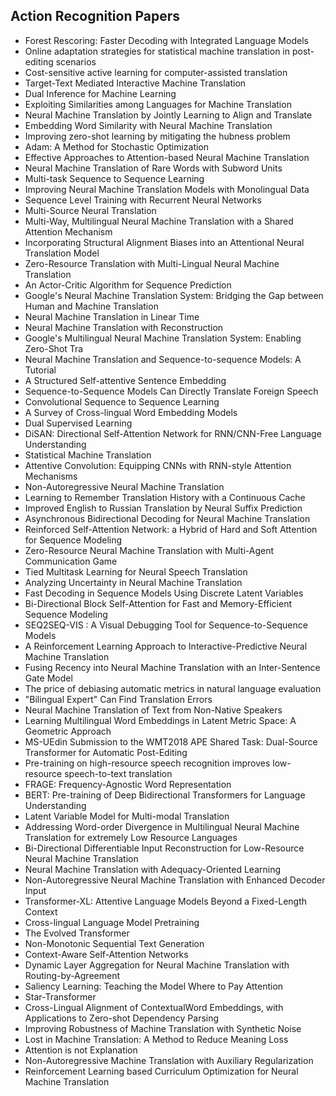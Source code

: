 <h2> Action Recognition Papers </h2>

<ul>

                             

 <li><a target="_blank" href="https://github.com/manjunath5496/Action-Recognition-Papers/blob/master/fre(1).pdf" style="text-decoration:none;">Forest Rescoring: Faster Decoding with Integrated Language Models</a></li>

 <li><a target="_blank" href="https://github.com/manjunath5496/Action-Recognition-Papers/blob/master/fre(2).pdf" style="text-decoration:none;">Online adaptation strategies for statistical machine translation in post-editing scenarios</a></li>

<li><a target="_blank" href="https://github.com/manjunath5496/Action-Recognition-Papers/blob/master/fre(3).pdf" style="text-decoration:none;">Cost-sensitive active learning for computer-assisted translation</a></li>
 <li><a target="_blank" href="https://github.com/manjunath5496/Action-Recognition-Papers/blob/master/fre(4).pdf" style="text-decoration:none;">Target-Text Mediated Interactive Machine Translation</a></li>                              
<li><a target="_blank" href="https://github.com/manjunath5496/Action-Recognition-Papers/blob/master/fre(5).pdf" style="text-decoration:none;">Dual Inference for Machine Learning</a></li>
<li><a target="_blank" href="https://github.com/manjunath5496/Action-Recognition-Papers/blob/master/fre(6).pdf" style="text-decoration:none;">Exploiting Similarities among Languages for Machine Translation</a></li>
 <li><a target="_blank" href="https://github.com/manjunath5496/Action-Recognition-Papers/blob/master/fre(7).pdf" style="text-decoration:none;">Neural Machine Translation by Jointly Learning to Align and Translate</a></li>

 <li><a target="_blank" href="https://github.com/manjunath5496/Action-Recognition-Papers/blob/master/fre(8).pdf" style="text-decoration:none;"> Embedding Word Similarity with Neural Machine Translation</a></li>
   <li><a target="_blank" href="https://github.com/manjunath5496/Action-Recognition-Papers/blob/master/fre(9).pdf" style="text-decoration:none;">Improving zero-shot learning by mitigating the hubness problem</a></li>
  
   
 <li><a target="_blank" href="https://github.com/manjunath5496/Action-Recognition-Papers/blob/master/fre(10).pdf" style="text-decoration:none;">Adam: A Method for Stochastic Optimization</a></li>                              
<li><a target="_blank" href="https://github.com/manjunath5496/Action-Recognition-Papers/blob/master/fre(11).pdf" style="text-decoration:none;">Effective Approaches to Attention-based Neural Machine Translation</a></li>
<li><a target="_blank" href="https://github.com/manjunath5496/Action-Recognition-Papers/blob/master/fre(12).pdf" style="text-decoration:none;">Neural Machine Translation of Rare Words with Subword Units</a></li>
<li><a target="_blank" href="https://github.com/manjunath5496/Action-Recognition-Papers/blob/master/fre(13).pdf" style="text-decoration:none;">Multi-task Sequence to Sequence Learning</a></li>

<li><a target="_blank" href="https://github.com/manjunath5496/Action-Recognition-Papers/blob/master/fre(14).pdf" style="text-decoration:none;">Improving Neural Machine Translation Models with Monolingual Data</a></li>
                              
<li><a target="_blank" href="https://github.com/manjunath5496/Action-Recognition-Papers/blob/master/fre(15).pdf" style="text-decoration:none;">Sequence Level Training with Recurrent Neural Networks</a></li>

<li><a target="_blank" href="https://github.com/manjunath5496/Action-Recognition-Papers/blob/master/fre(16).pdf" style="text-decoration:none;">Multi-Source Neural Translation</a></li>

  <li><a target="_blank" href="https://github.com/manjunath5496/Action-Recognition-Papers/blob/master/fre(17).pdf" style="text-decoration:none;">Multi-Way, Multilingual Neural Machine Translation with a Shared Attention Mechanism</a></li>   
  
<li><a target="_blank" href="https://github.com/manjunath5496/Action-Recognition-Papers/blob/master/fre(18).pdf" style="text-decoration:none;">Incorporating Structural Alignment Biases into an Attentional Neural Translation Model</a></li> 

  
<li><a target="_blank" href="https://github.com/manjunath5496/Action-Recognition-Papers/blob/master/fre(19).pdf" style="text-decoration:none;">Zero-Resource Translation with Multi-Lingual Neural Machine Translation</a></li> 

<li><a target="_blank" href="https://github.com/manjunath5496/Action-Recognition-Papers/blob/master/fre(20).pdf" style="text-decoration:none;"> An Actor-Critic Algorithm for Sequence Prediction</a></li>

<li><a target="_blank" href="https://github.com/manjunath5496/Action-Recognition-Papers/blob/master/fre(21).pdf" style="text-decoration:none;">Google's Neural Machine Translation System: Bridging the Gap between Human and Machine Translation</a></li>
<li><a target="_blank" href="https://github.com/manjunath5496/Action-Recognition-Papers/blob/master/fre(22).pdf" style="text-decoration:none;">Neural Machine Translation in Linear Time</a></li> 
 <li><a target="_blank" href="https://github.com/manjunath5496/Action-Recognition-Papers/blob/master/fre(23).pdf" style="text-decoration:none;">Neural Machine Translation with Reconstruction</a></li> 
 

   <li><a target="_blank" href="https://github.com/manjunath5496/Action-Recognition-Papers/blob/master/fre(24).pdf" style="text-decoration:none;">Google's Multilingual Neural Machine Translation System: Enabling Zero-Shot Tra</a></li>
 
   <li><a target="_blank" href="https://github.com/manjunath5496/Action-Recognition-Papers/blob/master/fre(25).pdf" style="text-decoration:none;">Neural Machine Translation and Sequence-to-sequence Models: A Tutorial</a></li>                              
 <li><a target="_blank" href="https://github.com/manjunath5496/Action-Recognition-Papers/blob/master/fre(26).pdf" style="text-decoration:none;">A Structured Self-attentive Sentence Embedding</a></li>
 <li><a target="_blank" href="https://github.com/manjunath5496/Action-Recognition-Papers/blob/master/fre(27).pdf" style="text-decoration:none;">Sequence-to-Sequence Models Can Directly Translate Foreign Speech</a></li>
   
 
   <li><a target="_blank" href="https://github.com/manjunath5496/Action-Recognition-Papers/blob/master/fre(28).pdf" style="text-decoration:none;">Convolutional Sequence to Sequence Learning</a></li>
 
   <li><a target="_blank" href="https://github.com/manjunath5496/Action-Recognition-Papers/blob/master/fre(29).pdf" style="text-decoration:none;">A Survey of Cross-lingual Word Embedding Models</a></li>                              

  <li><a target="_blank" href="https://github.com/manjunath5496/Action-Recognition-Papers/blob/master/fre(30).pdf" style="text-decoration:none;">Dual Supervised Learning</a></li>
 
   <li><a target="_blank" href="https://github.com/manjunath5496/Action-Recognition-Papers/blob/master/fre(31).pdf" style="text-decoration:none;">DiSAN: Directional Self-Attention Network for RNN/CNN-Free Language Understanding</a></li> 
    <li><a target="_blank" href="https://github.com/manjunath5496/Action-Recognition-Papers/blob/master/fre(32).pdf" style="text-decoration:none;">Statistical Machine Translation</a></li> 

   <li><a target="_blank" href="https://github.com/manjunath5496/Action-Recognition-Papers/blob/master/fre(33).pdf" style="text-decoration:none;">Attentive Convolution:
Equipping CNNs with RNN-style Attention Mechanisms</a></li>                              

  <li><a target="_blank" href="https://github.com/manjunath5496/Action-Recognition-Papers/blob/master/fre(34).pdf" style="text-decoration:none;">Non-Autoregressive Neural Machine Translation</a></li> 
 
  <li><a target="_blank" href="https://github.com/manjunath5496/Action-Recognition-Papers/blob/master/fre(35).pdf" style="text-decoration:none;">Learning to Remember Translation History with a Continuous Cache</a></li> 

  <li><a target="_blank" href="https://github.com/manjunath5496/Action-Recognition-Papers/blob/master/fre(36).pdf" style="text-decoration:none;">Improved English to Russian Translation by Neural Suffix Prediction</a></li> 
 
<li><a target="_blank" href="https://github.com/manjunath5496/Action-Recognition-Papers/blob/master/fre(37).pdf" style="text-decoration:none;">Asynchronous Bidirectional Decoding for Neural Machine Translation</a></li>
 <li><a target="_blank" href="https://github.com/manjunath5496/Action-Recognition-Papers/blob/master/fre(38).pdf" style="text-decoration:none;">Reinforced Self-Attention Network: a Hybrid of Hard and Soft Attention for Sequence Modeling</a></li>
<li><a target="_blank" href="https://github.com/manjunath5496/Action-Recognition-Papers/blob/master/fre(39).pdf" style="text-decoration:none;">Zero-Resource Neural Machine Translation with Multi-Agent Communication Game</a></li>
 <li><a target="_blank" href="https://github.com/manjunath5496/Action-Recognition-Papers/blob/master/fre(40).pdf" style="text-decoration:none;">Tied Multitask Learning for Neural Speech Translation</a></li>                              
<li><a target="_blank" href="https://github.com/manjunath5496/Action-Recognition-Papers/blob/master/fre(41).pdf" style="text-decoration:none;">Analyzing Uncertainty in Neural Machine Translation</a></li>
<li><a target="_blank" href="https://github.com/manjunath5496/Action-Recognition-Papers/blob/master/fre(42).pdf" style="text-decoration:none;">Fast Decoding in Sequence Models Using Discrete Latent Variables</a></li>
 
  <li><a target="_blank" href="https://github.com/manjunath5496/Action-Recognition-Papers/blob/master/fre(43).pdf" style="text-decoration:none;">Bi-Directional Block Self-Attention for Fast and Memory-Efficient Sequence Modeling</a></li>
 <li><a target="_blank" href="https://github.com/manjunath5496/Action-Recognition-Papers/blob/master/fre(44).pdf" style="text-decoration:none;">SEQ2SEQ-VIS : A Visual Debugging Tool for Sequence-to-Sequence Models</a></li>
   <li><a target="_blank" href="https://github.com/manjunath5496/Action-Recognition-Papers/blob/master/fre(45).pdf" style="text-decoration:none;">A Reinforcement Learning Approach to Interactive-Predictive Neural Machine Translation</a></li>  
   
<li><a target="_blank" href="https://github.com/manjunath5496/Action-Recognition-Papers/blob/master/fre(46).pdf" style="text-decoration:none;">Fusing Recency into Neural Machine Translation with an Inter-Sentence Gate Model</a></li> 
                             
<li><a target="_blank" href="https://github.com/manjunath5496/Action-Recognition-Papers/blob/master/fre(47).pdf" style="text-decoration:none;">The price of debiasing automatic metrics in natural language evaluation</a></li>
<li><a target="_blank" href="https://github.com/manjunath5496/Action-Recognition-Papers/blob/master/fre(48).pdf" style="text-decoration:none;">"Bilingual Expert" Can Find Translation Errors</a></li>

<li><a target="_blank" href="https://github.com/manjunath5496/Action-Recognition-Papers/blob/master/fre(49).pdf" style="text-decoration:none;">Neural Machine Translation of Text from Non-Native Speakers</a></li>
                              
<li><a target="_blank" href="https://github.com/manjunath5496/Action-Recognition-Papers/blob/master/fre(50).pdf" style="text-decoration:none;">Learning Multilingual Word Embeddings in Latent Metric Space: A Geometric Approach</a></li>
<li><a target="_blank" href="https://github.com/manjunath5496/Action-Recognition-Papers/blob/master/fre(51).pdf" style="text-decoration:none;">MS-UEdin Submission to the WMT2018 APE Shared Task: Dual-Source Transformer for Automatic Post-Editing</a></li>
<li><a target="_blank" href="https://github.com/manjunath5496/Action-Recognition-Papers/blob/master/fre(52).pdf" style="text-decoration:none;">Pre-training on high-resource speech recognition improves low-resource speech-to-text translation</a></li>

<li><a target="_blank" href="https://github.com/manjunath5496/Action-Recognition-Papers/blob/master/fre(53).pdf" style="text-decoration:none;">FRAGE: Frequency-Agnostic Word Representation </a></li>
 
<li><a target="_blank" href="https://github.com/manjunath5496/Action-Recognition-Papers/blob/master/fre(54).pdf" style="text-decoration:none;">BERT: Pre-training of Deep Bidirectional Transformers for Language Understanding </a></li>

<li><a target="_blank" href="https://github.com/manjunath5496/Action-Recognition-Papers/blob/master/fre(55).pdf" style="text-decoration:none;">Latent Variable Model for Multi-modal Translation</a></li>
 
  <li><a target="_blank" href="https://github.com/manjunath5496/Action-Recognition-Papers/blob/master/fre(56).pdf" style="text-decoration:none;">Addressing Word-order Divergence in Multilingual Neural Machine Translation for extremely Low Resource Languages </a></li>                              

  <li><a target="_blank" href="https://github.com/manjunath5496/Action-Recognition-Papers/blob/master/fre(57).pdf" style="text-decoration:none;">Bi-Directional Differentiable Input Reconstruction for Low-Resource Neural Machine Translation </a></li>
 
   <li><a target="_blank" href="https://github.com/manjunath5496/Action-Recognition-Papers/blob/master/fre(58).pdf" style="text-decoration:none;">Neural Machine Translation with Adequacy-Oriented Learning</a></li>
    <li><a target="_blank" href="https://github.com/manjunath5496/Action-Recognition-Papers/blob/master/fre(59).pdf" style="text-decoration:none;">Non-Autoregressive Neural Machine Translation with Enhanced Decoder Input</a></li>
 
  <li><a target="_blank" href="https://github.com/manjunath5496/Action-Recognition-Papers/blob/master/fre(60).pdf" style="text-decoration:none;">Transformer-XL: Attentive Language Models Beyond a Fixed-Length Context</a></li>
 
   <li><a target="_blank" href="https://github.com/manjunath5496/Action-Recognition-Papers/blob/master/fre(61).pdf" style="text-decoration:none;">Cross-lingual Language Model Pretraining</a></li>
 
   <li><a target="_blank" href="https://github.com/manjunath5496/Action-Recognition-Papers/blob/master/fre(62).pdf" style="text-decoration:none;">The Evolved Transformer</a></li>
 
   <li><a target="_blank" href="https://github.com/manjunath5496/Action-Recognition-Papers/blob/master/fre(63).pdf" style="text-decoration:none;">Non-Monotonic Sequential Text Generation</a></li>                              

  <li><a target="_blank" href="https://github.com/manjunath5496/Action-Recognition-Papers/blob/master/fre(64).pdf" style="text-decoration:none;">Context-Aware Self-Attention Networks</a></li>
 
   <li><a target="_blank" href="https://github.com/manjunath5496/Action-Recognition-Papers/blob/master/fre(65).pdf" style="text-decoration:none;">Dynamic Layer Aggregation for Neural Machine Translation with Routing-by-Agreement </a></li> 

   <li><a target="_blank" href="https://github.com/manjunath5496/Action-Recognition-Papers/blob/master/fre(66).pdf" style="text-decoration:none;">Saliency Learning: Teaching the Model Where to Pay Attention</a></li> 
 
   <li><a target="_blank" href="https://github.com/manjunath5496/Action-Recognition-Papers/blob/master/fre(67).pdf" style="text-decoration:none;">Star-Transformer</a></li>                              

  <li><a target="_blank" href="https://github.com/manjunath5496/Action-Recognition-Papers/blob/master/fre(68).pdf" style="text-decoration:none;">Cross-Lingual Alignment of ContextualWord Embeddings, with Applications to Zero-shot Dependency Parsing</a></li> 
 
  
   <li><a target="_blank" href="https://github.com/manjunath5496/Action-Recognition-Papers/blob/master/fre(69).pdf" style="text-decoration:none;">Improving Robustness of Machine Translation with Synthetic Noise</a></li>                              

  <li><a target="_blank" href="https://github.com/manjunath5496/Action-Recognition-Papers/blob/master/fre(70).pdf" style="text-decoration:none;">Lost in Machine Translation: A Method to Reduce Meaning Loss</a></li> 
  
 
 <li><a target="_blank" href="https://github.com/manjunath5496/Action-Recognition-Papers/blob/master/fre(71).pdf" style="text-decoration:none;">Attention is not Explanation</a></li>
 
 <li><a target="_blank" href="https://github.com/manjunath5496/Action-Recognition-Papers/blob/master/fre(72).pdf" style="text-decoration:none;">Non-Autoregressive Machine Translation with Auxiliary Regularization</a></li> 
 
 
 <li><a target="_blank" href="https://github.com/manjunath5496/Action-Recognition-Papers/blob/master/fre(73).pdf" style="text-decoration:none;">Reinforcement Learning based Curriculum Optimization for Neural Machine Translation</a></li>
  </ul>
  
  
